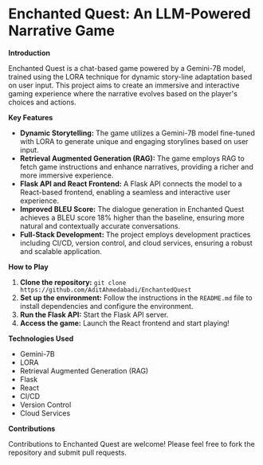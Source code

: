 # Enchanted Quest: An LLM-Powered Narrative Game

**Introduction**

Enchanted Quest is a chat-based game powered by a Gemini-7B model, trained using the LORA technique for dynamic story-line adaptation based on user input. This project aims to create an immersive and interactive gaming experience where the narrative evolves based on the player's choices and actions.

**Key Features**

* **Dynamic Storytelling:** The game utilizes a Gemini-7B model fine-tuned with LORA to generate unique and engaging storylines based on user input.
* **Retrieval Augmented Generation (RAG):** The game employs RAG to fetch game instructions and enhance narratives, providing a richer and more immersive experience.
* **Flask API and React Frontend:** A Flask API connects the model to a React-based frontend, enabling a seamless and interactive user experience.
* **Improved BLEU Score:** The dialogue generation in Enchanted Quest achieves a BLEU score 18% higher than the baseline, ensuring more natural and contextually accurate conversations.
* **Full-Stack Development:** The project employs development practices including CI/CD, version control, and cloud services, ensuring a robust and scalable application.

**How to Play**

1. **Clone the repository:** `git clone https://github.com/AditAhmedabadi/EnchantedQuest`
2. **Set up the environment:** Follow the instructions in the `README.md` file to install dependencies and configure the environment.
3. **Run the Flask API:** Start the Flask API server.
4. **Access the game:** Launch the React frontend and start playing!

**Technologies Used**

* Gemini-7B
* LORA
* Retrieval Augmented Generation (RAG)
* Flask
* React
* CI/CD
* Version Control
* Cloud Services

**Contributions**

Contributions to Enchanted Quest are welcome! Please feel free to fork the repository and submit pull requests.
